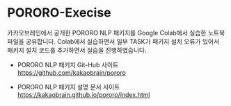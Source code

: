 # PORORO-Execise

카카오브레인에서 공개한 PORORO NLP 패키지를 Google Colab에서 실습한 노트북 파일을 공유합니다.
Colab에서 실습하면서 일부 TASK가 패키지 설치 오류가 있어서 패키지 설치 코드를 추가하면서 실습을 진행하였습니다.


  * PORORO NLP 패키지 Git-Hub 사이트
  https://github.com/kakaobrain/pororo

  * PORORO NLP 패키지 설명 문서 사이트
  https://kakaobrain.github.io/pororo/index.html
